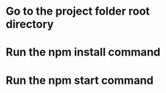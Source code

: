 # Go to the project folder root directory
# Run the npm install command
# Run the npm start command
